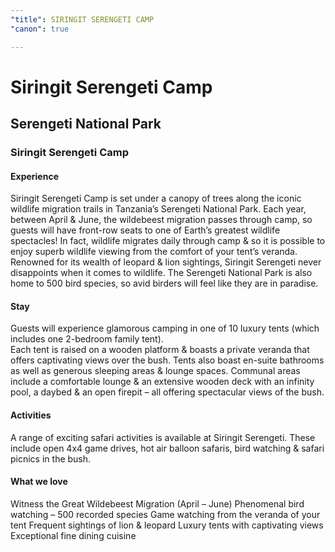 ```yaml
---
"title": SIRINGIT SERENGETI CAMP
"canon": true

---
```


# Siringit Serengeti Camp
## Serengeti National Park
### Siringit Serengeti Camp

#### Experience
Siringit Serengeti Camp is set under a canopy of trees along the iconic wildlife migration trails in Tanzania’s Serengeti National Park.
Each year, between April &amp; June, the wildebeest migration passes through camp, so guests will have front-row seats to one of Earth’s greatest wildlife spectacles!
In fact, wildlife migrates daily through camp &amp; so it is possible to enjoy superb wildlife viewing from the comfort of your tent’s veranda.
Renowned for its wealth of leopard &amp; lion sightings, Siringit Serengeti never disappoints when it comes to wildlife.  The Serengeti National Park is also home to 500 bird species, so avid birders will feel like they are in paradise.

#### Stay
Guests will experience glamorous camping in one of 10 luxury tents (which includes one 2-bedroom family tent).  
Each tent is raised on a wooden platform &amp; boasts a private veranda that offers captivating views over the bush.  Tents also boast en-suite bathrooms as well as generous sleeping areas &amp; lounge spaces.
Communal areas include a comfortable lounge &amp; an extensive wooden deck with an infinity pool, a daybed &amp; an open firepit – all offering spectacular views of the bush.

#### Activities
A range of exciting safari activities is available at Siringit Serengeti.
These include open 4x4 game drives, hot air balloon safaris, bird watching &amp; safari picnics in the bush.


#### What we love
Witness the Great Wildebeest Migration (April – June)
Phenomenal bird watching – 500 recorded species
Game watching from the veranda of your tent
Frequent sightings of lion &amp; leopard
Luxury tents with captivating views
Exceptional fine dining cuisine